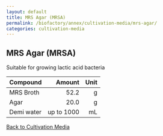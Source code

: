```yaml
---
layout: default
title: MRS Agar (MRSA)
permalink: /biofactory/annex/cultivation-media/mrs-agar/
categories: cultivation-media
---
```


## MRS Agar (MRSA)

Suitable for growing lactic acid bacteria

|Compound| Amount | Unit |
|:-------|-------:|-----:|
|MRS Broth|52.2|g|
|Agar|20.0|g|
|Demi water| up to 1000|mL|

[Back to Cultivation Media](/biofactory/annex/cultivation-media/)
